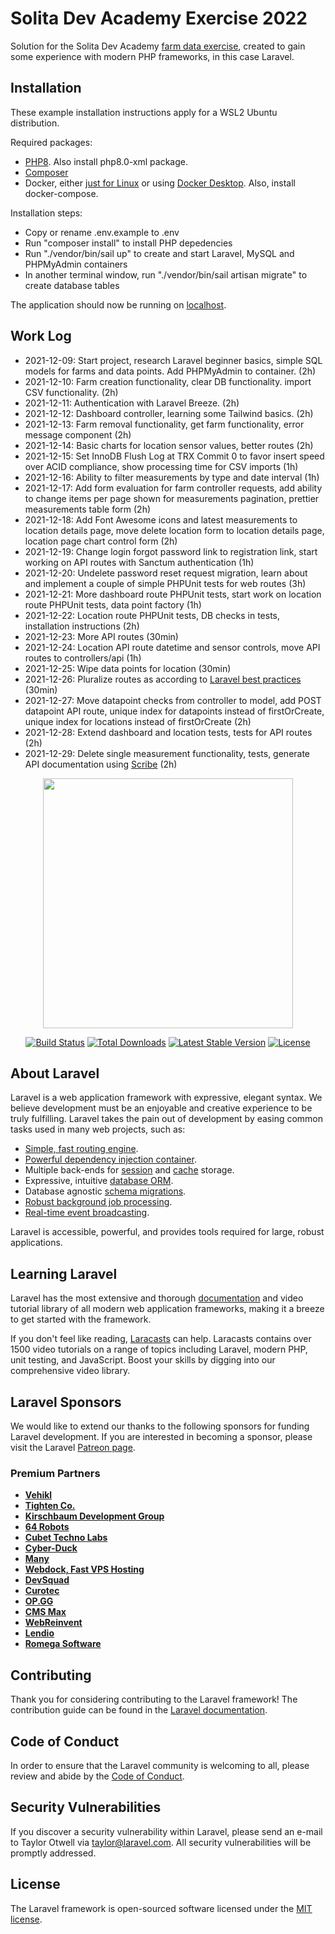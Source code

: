 # Solita Dev Academy Exercise 2022

Solution for the Solita Dev Academy [farm data exercise](https://github.com/solita/dev-academy-2022-exercise), created to gain some experience with modern PHP frameworks, in this case Laravel.

## Installation

These example installation instructions apply for a WSL2 Ubuntu distribution.

Required packages:
- [PHP8](https://linuxize.com/post/how-to-install-php-8-on-ubuntu-20-04/). Also install php8.0-xml package.
- [Composer](https://getcomposer.org/)
- Docker, either [just for Linux](https://medium.com/geekculture/run-docker-in-windows-10-11-wsl-without-docker-desktop-a2a7eb90556d) or using [Docker Desktop](https://www.docker.com/products/docker-desktop). Also, install docker-compose.

Installation steps:
- Copy or rename .env.example to .env
- Run "composer install" to install PHP depedencies
- Run "./vendor/bin/sail up" to create and start Laravel, MySQL and PHPMyAdmin containers
- In another terminal window, run "./vendor/bin/sail artisan migrate" to create database tables

The application should now be running on [localhost](http://localhost).

## Work Log

- 2021-12-09: Start project, research Laravel beginner basics, simple SQL models for farms and data points. Add PHPMyAdmin to container. (2h)
- 2021-12-10: Farm creation functionality, clear DB functionality. import CSV functionality. (2h)
- 2021-12-11: Authentication with Laravel Breeze. (2h)
- 2021-12-12: Dashboard controller, learning some Tailwind basics. (2h)
- 2021-12-13: Farm removal functionality, get farm functionality, error message component (2h)
- 2021-12-14: Basic charts for location sensor values, better routes (2h)
- 2021-12-15: Set InnoDB Flush Log at TRX Commit 0 to favor insert speed over ACID compliance, show processing time for CSV imports (1h)
- 2021-12-16: Ability to filter measurements by type and date interval (1h)
- 2021-12-17: Add form evaluation for farm controller requests, add ability to change items per page shown for measurements pagination, prettier measurements table form (2h)
- 2021-12-18: Add Font Awesome icons and latest measurements to location details page, move delete location form to location details page, location page chart control form (2h)
- 2021-12-19: Change login forgot password link to registration link, start working on API routes with Sanctum authentication (1h)
- 2021-12-20: Undelete password reset request migration, learn about and implement a couple of simple PHPUnit tests for web routes (3h)
- 2021-12-21: More dashboard route PHPUnit tests, start work on location route PHPUnit tests, data point factory (1h)
- 2021-12-22: Location route PHPUnit tests, DB checks in tests, installation instructions (2h)
- 2021-12-23: More API routes (30min)
- 2021-12-24: Location API route datetime and sensor controls, move API routes to controllers/api (1h)
- 2021-12-25: Wipe data points for location (30min)
- 2021-12-26: Pluralize routes as according to [Laravel best practices](https://github.com/alexeymezenin/laravel-best-practices) (30min)
- 2021-12-27: Move datapoint checks from controller to model, add POST datapoint API route, unique index for datapoints instead of firstOrCreate, unique index for locations instead of firstOrCreate (2h)
- 2021-12-28: Extend dashboard and location tests, tests for API routes (2h)
- 2021-12-29: Delete single measurement functionality, tests, generate API documentation using [Scribe](https://scribe.knuckles.wtf/) (2h)

<p align="center"><a href="https://laravel.com" target="_blank"><img src="https://raw.githubusercontent.com/laravel/art/master/logo-lockup/5%20SVG/2%20CMYK/1%20Full%20Color/laravel-logolockup-cmyk-red.svg" width="400"></a></p>

<p align="center">
<a href="https://travis-ci.org/laravel/framework"><img src="https://travis-ci.org/laravel/framework.svg" alt="Build Status"></a>
<a href="https://packagist.org/packages/laravel/framework"><img src="https://img.shields.io/packagist/dt/laravel/framework" alt="Total Downloads"></a>
<a href="https://packagist.org/packages/laravel/framework"><img src="https://img.shields.io/packagist/v/laravel/framework" alt="Latest Stable Version"></a>
<a href="https://packagist.org/packages/laravel/framework"><img src="https://img.shields.io/packagist/l/laravel/framework" alt="License"></a>
</p>

## About Laravel

Laravel is a web application framework with expressive, elegant syntax. We believe development must be an enjoyable and creative experience to be truly fulfilling. Laravel takes the pain out of development by easing common tasks used in many web projects, such as:

- [Simple, fast routing engine](https://laravel.com/docs/routing).
- [Powerful dependency injection container](https://laravel.com/docs/container).
- Multiple back-ends for [session](https://laravel.com/docs/session) and [cache](https://laravel.com/docs/cache) storage.
- Expressive, intuitive [database ORM](https://laravel.com/docs/eloquent).
- Database agnostic [schema migrations](https://laravel.com/docs/migrations).
- [Robust background job processing](https://laravel.com/docs/queues).
- [Real-time event broadcasting](https://laravel.com/docs/broadcasting).

Laravel is accessible, powerful, and provides tools required for large, robust applications.

## Learning Laravel

Laravel has the most extensive and thorough [documentation](https://laravel.com/docs) and video tutorial library of all modern web application frameworks, making it a breeze to get started with the framework.

If you don't feel like reading, [Laracasts](https://laracasts.com) can help. Laracasts contains over 1500 video tutorials on a range of topics including Laravel, modern PHP, unit testing, and JavaScript. Boost your skills by digging into our comprehensive video library.

## Laravel Sponsors

We would like to extend our thanks to the following sponsors for funding Laravel development. If you are interested in becoming a sponsor, please visit the Laravel [Patreon page](https://patreon.com/taylorotwell).

### Premium Partners

- **[Vehikl](https://vehikl.com/)**
- **[Tighten Co.](https://tighten.co)**
- **[Kirschbaum Development Group](https://kirschbaumdevelopment.com)**
- **[64 Robots](https://64robots.com)**
- **[Cubet Techno Labs](https://cubettech.com)**
- **[Cyber-Duck](https://cyber-duck.co.uk)**
- **[Many](https://www.many.co.uk)**
- **[Webdock, Fast VPS Hosting](https://www.webdock.io/en)**
- **[DevSquad](https://devsquad.com)**
- **[Curotec](https://www.curotec.com/services/technologies/laravel/)**
- **[OP.GG](https://op.gg)**
- **[CMS Max](https://www.cmsmax.com/)**
- **[WebReinvent](https://webreinvent.com/?utm_source=laravel&utm_medium=github&utm_campaign=patreon-sponsors)**
- **[Lendio](https://lendio.com)**
- **[Romega Software](https://romegasoftware.com)**

## Contributing

Thank you for considering contributing to the Laravel framework! The contribution guide can be found in the [Laravel documentation](https://laravel.com/docs/contributions).

## Code of Conduct

In order to ensure that the Laravel community is welcoming to all, please review and abide by the [Code of Conduct](https://laravel.com/docs/contributions#code-of-conduct).

## Security Vulnerabilities

If you discover a security vulnerability within Laravel, please send an e-mail to Taylor Otwell via [taylor@laravel.com](mailto:taylor@laravel.com). All security vulnerabilities will be promptly addressed.

## License

The Laravel framework is open-sourced software licensed under the [MIT license](https://opensource.org/licenses/MIT).
